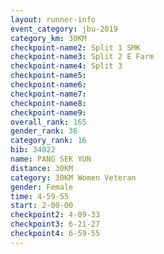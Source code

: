 ```yaml
---
layout: runner-info 
event_category: jbu-2019 
category_km: 30KM 
checkpoint-name2: Split 1 SMK 
checkpoint-name3: Split 2 E Farm 
checkpoint-name4: Split 3 
checkpoint-name5: 
checkpoint-name6: 
checkpoint-name7: 
checkpoint-name8: 
checkpoint-name9: 
overall_rank: 165
gender_rank: 36
category_rank: 16
bib: 34022
name: PANG SEK YUN
distance: 30KM
category: 30KM Women Veteran
gender: Female
time: 4-59-55
start: 2-00-00
checkpoint2: 4-09-33
checkpoint3: 6-21-27
checkpoint4: 6-59-55
---
```

